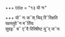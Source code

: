 +++
title = "१३ यो नः"

+++
यो᳓ नः क᳓श् चिद् रि᳓रिक्षति  
रक्षस्तुवे᳓न म᳓र्तियः  
सुवइः᳓ ष᳓ ए᳓वै रिरिषीष्ट यु᳓र् ज᳓नः